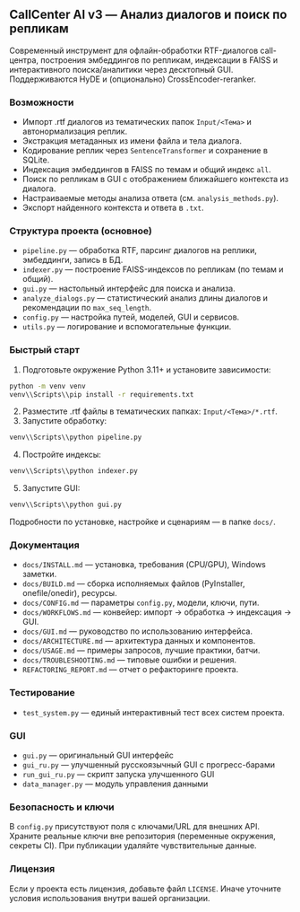 ## CallCenter AI v3 — Анализ диалогов и поиск по репликам

Современный инструмент для офлайн-обработки RTF-диалогов call-центра, построения эмбеддингов по репликам, индексации в FAISS и интерактивного поиска/аналитики через десктопный GUI. Поддерживаются HyDE и (опционально) CrossEncoder-reranker.

### Возможности
- Импорт .rtf диалогов из тематических папок `Input/<Тема>` и автонормализация реплик.
- Экстракция метаданных из имени файла и тела диалога.
- Кодирование реплик через `SentenceTransformer` и сохранение в SQLite.
- Индексация эмбеддингов в FAISS по темам и общий индекс `all`.
- Поиск по репликам в GUI с отображением ближайшего контекста из диалога.
- Настраиваемые методы анализа ответа (см. `analysis_methods.py`).
- Экспорт найденного контекста и ответа в `.txt`.

### Структура проекта (основное)
- `pipeline.py` — обработка RTF, парсинг диалогов на реплики, эмбеддинги, запись в БД.
- `indexer.py` — построение FAISS-индексов по репликам (по темам и общий).
- `gui.py` — настольный интерфейс для поиска и анализа.
- `analyze_dialogs.py` — статистический анализ длины диалогов и рекомендации по `max_seq_length`.
- `config.py` — настройка путей, моделей, GUI и сервисов.
- `utils.py` — логирование и вспомогательные функции.

### Быстрый старт
1) Подготовьте окружение Python 3.11+ и установите зависимости:
```bash
python -m venv venv
venv\\Scripts\\pip install -r requirements.txt
```
2) Разместите .rtf файлы в тематических папках: `Input/<Тема>/*.rtf`.
3) Запустите обработку:
```bash
venv\\Scripts\\python pipeline.py
```
4) Постройте индексы:
```bash
venv\\Scripts\\python indexer.py
```
5) Запустите GUI:
```bash
venv\\Scripts\\python gui.py
```

Подробности по установке, настройке и сценариям — в папке `docs/`.

### Документация
- `docs/INSTALL.md` — установка, требования (CPU/GPU), Windows заметки.
- `docs/BUILD.md` — сборка исполняемых файлов (PyInstaller, onefile/onedir), ресурсы.
- `docs/CONFIG.md` — параметры `config.py`, модели, ключи, пути.
- `docs/WORKFLOWS.md` — конвейер: импорт → обработка → индексация → GUI.
- `docs/GUI.md` — руководство по использованию интерфейса.
- `docs/ARCHITECTURE.md` — архитектура данных и компонентов.
- `docs/USAGE.md` — примеры запросов, лучшие практики, батчи.
- `docs/TROUBLESHOOTING.md` — типовые ошибки и решения.
- `REFACTORING_REPORT.md` — отчет о рефакторинге проекта.

### Тестирование
- `test_system.py` — единый интерактивный тест всех систем проекта.

### GUI
- `gui.py` — оригинальный GUI интерфейс
- `gui_ru.py` — улучшенный русскоязычный GUI с прогресс-барами
- `run_gui_ru.py` — скрипт запуска улучшенного GUI
- `data_manager.py` — модуль управления данными

### Безопасность и ключи
В `config.py` присутствуют поля с ключами/URL для внешних API. Храните реальные ключи вне репозитория (переменные окружения, секреты CI). При публикации удаляйте чувствительные данные.

### Лицензия
Если у проекта есть лицензия, добавьте файл `LICENSE`. Иначе уточните условия использования внутри вашей организации.


